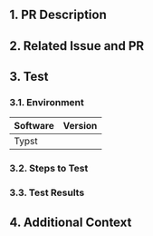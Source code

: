 <!--
⚠️ YOUR PULL REQUEST TITLE SHOULD BE IN THE FOLLOWING FORMAT ⚠️:

1. [FEATURE] ... (for adding a new feature)
2. [FIX] ... (for fixing a bug)
3. [TEST] ... (for adding tests)
4. [REFACTOR] ... (for refactoring the code)
5. [IMPROVE] ... (for any improvements not fitting in the above categories)
5. [DOC] ...(for modifying the documentation)
-->

## 1. PR Description

<!-- 
A clear and concise description of what your pull request is.
-->

## 2. Related Issue and PR

<!-- 
If your PR is related to an issue or a pull request, please link it here. 

If you are sure a related issue or PR can be closed after merging this pull 
request, use the keyword `closes` in front of the issue or PR number. 

For example:

- closes #123
- closes #124
-->

## 3. Test
### 3.1. Environment

<!--
For example:

| Software      | Version |
| ------------- | ------- |
| Typst         | 0.13.10 |

[NOTE]:
If you use a local compiler, you need to provide the typst version information. Typically, if you use VSCode + Tinymist Typst, do the following steps to get the version:

1. Open the command palette (Ctrl + Shift + P).
2. Type "Typst: Tinymist: Show log" and press Enter.
3. Scroll to the top of the log and find `tinymist version information: [..., ["Typst Version", "<version>"], ...]`.
4. Write the version in the table below.

Or if you use the official online compiler at "https://typst.app/", just write "online" in the table below.
-->

| Software     | Version |
| ------------ | ------- |
| Typst        |         |

### 3.2. Steps to Test

<!-- Describe the steps to test the feature. -->

### 3.3. Test Results

<!-- Add the test results here. -->

## 4. Additional Context

<!-- Add any other context or screenshots about the feature request here. -->